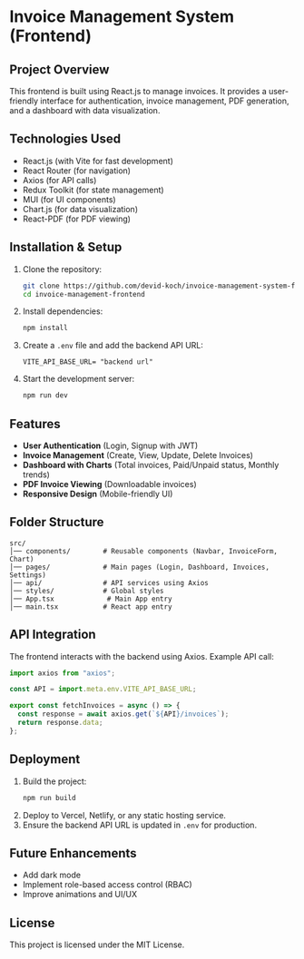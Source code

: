 # Invoice Management System (Frontend)

## Project Overview
This frontend is built using React.js to manage invoices. It provides a user-friendly interface for authentication, invoice management, PDF generation, and a dashboard with data visualization.

## Technologies Used
- React.js (with Vite for fast development)
- React Router (for navigation)
- Axios (for API calls)
- Redux Toolkit (for state management)
- MUI (for UI components)
- Chart.js (for data visualization)
- React-PDF (for PDF viewing)

## Installation & Setup
1. Clone the repository:
   ```sh
   git clone https://github.com/devid-koch/invoice-management-system-frontend.git
   cd invoice-management-frontend
   ```
2. Install dependencies:
   ```sh
   npm install
   ```
3. Create a `.env` file and add the backend API URL:
   ```env
   VITE_API_BASE_URL= "backend url"
   ```
4. Start the development server:
   ```sh
   npm run dev
   ```

## Features
- **User Authentication** (Login, Signup with JWT)
- **Invoice Management** (Create, View, Update, Delete Invoices)
- **Dashboard with Charts** (Total invoices, Paid/Unpaid status, Monthly trends)
- **PDF Invoice Viewing** (Downloadable invoices)
- **Responsive Design** (Mobile-friendly UI)

## Folder Structure
```
src/
│── components/        # Reusable components (Navbar, InvoiceForm, Chart)
│── pages/             # Main pages (Login, Dashboard, Invoices, Settings)
│── api/               # API services using Axios
│── styles/            # Global styles
│── App.tsx             # Main App entry
│── main.tsx           # React app entry
```

## API Integration
The frontend interacts with the backend using Axios. Example API call:
```js
import axios from "axios";

const API = import.meta.env.VITE_API_BASE_URL;

export const fetchInvoices = async () => {
  const response = await axios.get(`${API}/invoices`);
  return response.data;
};
```

## Deployment
1. Build the project:
   ```sh
   npm run build
   ```
2. Deploy to Vercel, Netlify, or any static hosting service.
3. Ensure the backend API URL is updated in `.env` for production.

## Future Enhancements
- Add dark mode
- Implement role-based access control (RBAC)
- Improve animations and UI/UX

## License
This project is licensed under the MIT License.

